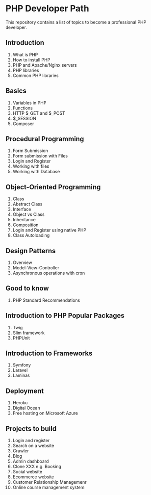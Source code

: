 # PHP Developer Path

This repository contains a list of topics to become a professional PHP developer.

## Introduction
1. What is PHP
2. How to install PHP
3. PHP and Apache/Nginx servers
4. PHP libraries
5. Common PHP libraries

## Basics
1. Variables in PHP
1. Functions
1. HTTP $_GET and $_POST
1. $_SESSION
1. Composer

## Procedural Programming
1. Form Submission
2. Form submission with Files
3. Login and Register
4. Working with files
5. Working with Database

## Object-Oriented Programming
1. Class
1. Abstract Class
1. Interface
1. Object vs Class
1. Inheritance
1. Composition
1. Login and Register using native PHP
2. Class Autoloading

## Design Patterns
1. Overview
1. Model-View-Controller
1. Asynchronous operations with cron

## Good to know
1. PHP Standard Recommendations

## Introduction to PHP Popular Packages
1. Twig
1. Slim framework
1. PHPUnit

## Introduction to Frameworks
1. Symfony
2. Laravel
3. Laminas

## Deployment
1. Heroku
2. Digital Ocean
3. Free hosting on Microsoft Azure

## Projects to build
1. Login and register
1. Search on a website
1. Crawler
1. Blog
1. Admin dashboard
1. Clone XXX e.g. Booking
1. Social website
1. Ecommerce website
1. Customer Relationship Managemenr
1. Online course management system
